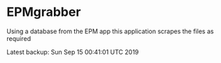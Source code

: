# EPMgrabber
Using a database from the EPM app this application scrapes the files as required


Latest backup: Sun Sep 15 00:41:01 UTC 2019

